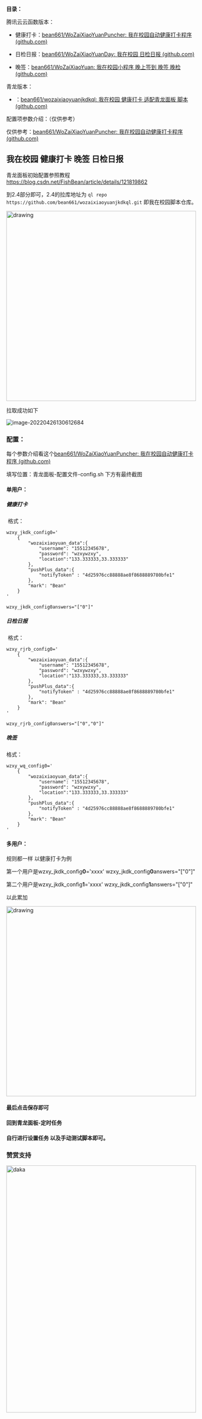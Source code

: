 **目录：**

腾讯云云函数版本：

* 健康打卡：[bean661/WoZaiXiaoYuanPuncher: 我在校园自动健康打卡程序 (github.com)](https://github.com/bean661/WoZaiXiaoYuanPuncher)
* 日检日报：[bean661/WoZaiXiaoYuanDay: 我在校园 日检日报 (github.com)](https://github.com/bean661/WoZaiXiaoYuanDay)

* 晚签：[bean661/WoZaiXiaoYuan: 我在校园小程序 晚上签到 晚签 晚检 (github.com)](https://github.com/bean661/WoZaiXiaoYuan)

青龙版本：

* ：[bean661/wozaixiaoyuanjkdkql: 我在校园 健康打卡 适配青龙面板 脚本 (github.com)](https://github.com/bean661/wozaixiaoyuanjkdkql)

配置项参数介绍：（仅供参考）

仅供参考：[bean661/WoZaiXiaoYuanPuncher: 我在校园自动健康打卡程序 (github.com)](https://github.com/bean661/WoZaiXiaoYuanPuncher)



## 我在校园 **健康打卡**  **晚签**  **日检日报**

青龙面板初始配置参照教程 https://blog.csdn.net/FishBean/article/details/121819862

到2.4部分即可，2.4的拉库地址为 `ql repo https://github.com/bean661/wozaixiaoyuanjkdkql.git` 即我在校园脚本仓库。

<img src="https://gitee.com/Bean6560/images/raw/master/typora/image-20220426130306654.png" alt="drawing" width="500"/>

拉取成功如下

![image-20220426130612684](https://gitee.com/Bean6560/images/raw/master/typora/image-20220426130612684.png)

### 配置：

每个参数介绍看这个[bean661/WoZaiXiaoYuanPuncher: 我在校园自动健康打卡程序 (github.com)](https://github.com/bean661/WoZaiXiaoYuanPuncher)

填写位置：青龙面板-配置文件-config.sh 下方有最终截图

#### 单用户：

##### 健康打卡 

​	格式：

```
wzxy_jkdk_config0='
    {
        "wozaixiaoyuan_data":{
            "username": "15512345678",
            "password": "wzxywzxy",
            "location":"133.333333,33.333333"
        },
        "pushPlus_data":{
            "notifyToken" : "4d25976cc88888ae8f8688889780bfe1"
        },
        "mark": "Bean"
    }
'
```

```
wzxy_jkdk_config0answers="["0"]"
```

##### 日检日报

​	格式：

```
wzxy_rjrb_config0='
    {
        "wozaixiaoyuan_data":{
            "username": "15512345678",
            "password": "wzxywzxy",
            "location":"133.333333,33.333333"
        },
        "pushPlus_data":{
            "notifyToken" : "4d25976cc88888ae8f8688889780bfe1"
        },
        "mark": "Bean"
    }
'
```

```
wzxy_rjrb_config0answers="["0","0"]"
```

#####  晚签

  格式：

```
wzxy_wq_config0='
    {
        "wozaixiaoyuan_data":{
            "username": "15512345678",
            "password": "wzxywzxy",
            "location":"133.333333,33.333333"
        },
        "pushPlus_data":{
            "notifyToken" : "4d25976cc88888ae8f8688889780bfe1"
        },
        "mark": "Bean"
    }
'
```

#### 多用户：

规则都一样 以健康打卡为例

第一个用户是wzxy_jkdk_config**0**='xxxx'  wzxy_jkdk_config**0**answers="["0"]"

第二个用户是wzxy_jkdk_config**1**='xxxx'  wzxy_jkdk_config**1**answers="["0"]"

以此累加

<img src="https://gitee.com/Bean6560/images/raw/master/typora/image-20220426131848685.png" alt="drawing" width="500"/>

#### 最后点击保存即可 

#### 回到青龙面板-定时任务

#### 自行进行设置任务 以及手动测试脚本即可。

### 赞赏支持
<img src="https://gitee.com/Bean6560/images/raw/master/typora/QQ%E5%9B%BE%E7%89%8720220430120324.jpg" width="500px" height="650px" alt="daka" align=center>

